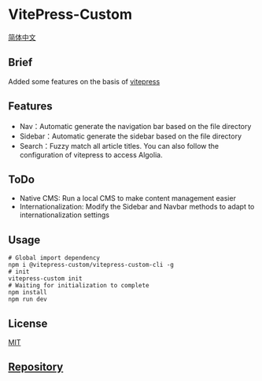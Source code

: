 # VitePress-Custom

[简体中文](./README-zh.md)

## Brief
Added some features on the basis of  [vitepress](https://vitepress.vuejs.org)

## Features

- Nav：Automatic generate the navigation bar based on the file directory
- Sidebar：Automatic generate the sidebar based on the file directory
- Search：Fuzzy match all article titles. You can also follow the configuration of vitepress to access Algolia.

## ToDo

- Native CMS: Run a local CMS to make content management easier
- Internationalization: Modify the Sidebar and Navbar methods to adapt to internationalization settings

## Usage

```shell
# Global import dependency
npm i @vitepress-custom/vitepress-custom-cli -g
# init
vitepress-custom init
# Waiting for initialization to complete
npm install
npm run dev
```

## License

[MIT](./license)

## [Repository](https://github.com/vitepress-custom/vitepress-custom)
